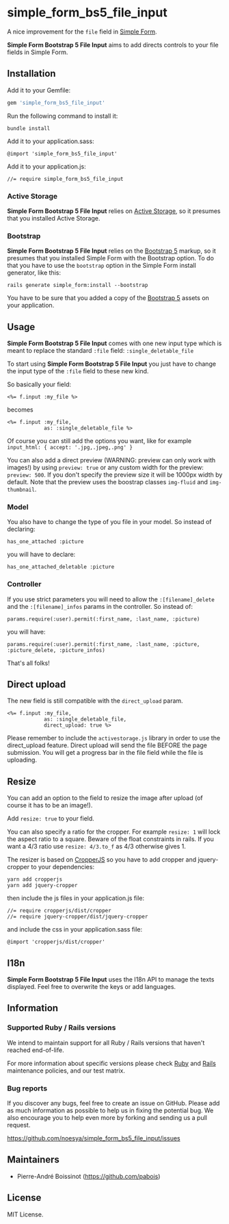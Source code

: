 # simple_form_bs5_file_input

A nice improvement for the `file` field in [Simple Form](https://github.com/heartcombo/simple_form).

**Simple Form Bootstrap 5 File Input** aims to add directs controls to your file fields in Simple Form.


## Installation

Add it to your Gemfile:

```ruby
gem 'simple_form_bs5_file_input'
```

Run the following command to install it:

```console
bundle install
```

Add it to your application.sass:

```
@import 'simple_form_bs5_file_input'
```

Add it to your application.js:

```
//= require simple_form_bs5_file_input
```

### Active Storage

**Simple Form Bootstrap 5 File Input** relies on [Active Storage](https://github.com/rails/rails/tree/main/activestorage), so it presumes that you installed Active Storage.

### Bootstrap

**Simple Form Bootstrap 5 File Input** relies on the [Bootstrap 5](http://getbootstrap.com/) markup, so it presumes that you installed Simple Form with the Bootstrap option. To do that you have to use the `bootstrap` option in the Simple Form install generator, like this:

```console
rails generate simple_form:install --bootstrap
```

You have to be sure that you added a copy of the [Bootstrap 5](http://getbootstrap.com/)
assets on your application.

## Usage
**Simple Form Bootstrap 5 File Input** comes with one new input type which is meant to replace the standard `:file` field: `:single_deletable_file`

To start using **Simple Form Bootstrap 5 File Input** you just have to change the input type of the `:file` field to these new kind.

So basically your field:
```erb
<%= f.input :my_file %>
```
becomes
```erb
<%= f.input :my_file,
            as: :single_deletable_file %>
```
Of course you can still add the options you want, like for example `input_html: { accept: '.jpg,.jpeg,.png' }`

You can also add a direct preview (WARNING: preview can only work with images!) by using `preview: true` or any custom width for the preview: `preview: 500`. If you don't specify the preview size it will be 1000px width by default.
Note that the preview uses the boostrap classes `img-fluid` and `img-thumbnail`.

### Model
You also have to change the type of you file in your model.
So instead of declaring:
```
has_one_attached :picture
```

you will have to declare:
```
has_one_attached_deletable :picture
```

### Controller
If you use strict parameters you will need to allow the `:[filename]_delete` and the `:[filename]_infos` params in the controller.
So instead of:
```
params.require(:user).permit(:first_name, :last_name, :picture)
```
you will have:
```
params.require(:user).permit(:first_name, :last_name, :picture, :picture_delete, :picture_infos)
```

That's all folks!

## Direct upload

The new field is still compatible with the `direct_upload` param.
```erb
<%= f.input :my_file,
            as: :single_deletable_file,
            direct_upload: true %>
```
Please remember to include the `activestorage.js` library in order to use the direct_upload feature.
Direct upload will send the file BEFORE the page submission. You will get a progress bar in the file field while the file is uploading.

## Resize

You can add an option to the field to resize the image after upload (of course it has to be an image!).

Add `resize: true` to your field.

You can also specify a ratio for the cropper. For example `resize: 1` will lock the aspect ratio to a square. Beware of the float constraints in rails. If you want a 4/3 ratio use `resize: 4/3.to_f` as 4/3 otherwise gives 1.


The resizer is based on [CropperJS](https://github.com/fengyuanchen/cropperjs) so you have to add cropper and jquery-cropper to your dependencies:
```
yarn add cropperjs
yarn add jquery-cropper
```
then include the js files in your application.js file:
```
//= require cropperjs/dist/cropper
//= require jquery-cropper/dist/jquery-cropper
```
and include the css in your application.sass file:
```
@import 'cropperjs/dist/cropper'
```


## I18n

**Simple Form Bootstrap 5 File Input** uses the I18n API to manage the texts displayed. Feel free to overwrite the keys or add languages.

## Information

### Supported Ruby / Rails versions

We intend to maintain support for all Ruby / Rails versions that haven't reached end-of-life.

For more information about specific versions please check [Ruby](https://www.ruby-lang.org/en/downloads/branches/)
and [Rails](https://guides.rubyonrails.org/maintenance_policy.html) maintenance policies, and our test matrix.

### Bug reports

If you discover any bugs, feel free to create an issue on GitHub. Please add as much information as
possible to help us in fixing the potential bug. We also encourage you to help even more by forking and sending us a pull request.

https://github.com/noesya/simple_form_bs5_file_input/issues

## Maintainers

* Pierre-André Boissinot (https://github.com/pabois)


## License

MIT License.
